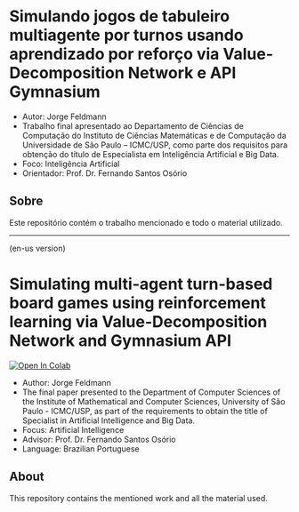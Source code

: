 # Simulando jogos de tabuleiro multiagente por turnos usando aprendizado por reforço via Value-Decomposition Network e API Gymnasium

- Autor: Jorge Feldmann
- Trabalho final apresentado ao Departamento de Ciências de Computação do Instituto de Ciências Matemáticas e de Computação da Universidade de São Paulo – ICMC/USP, como parte dos requisitos para obtenção do título de Especialista em Inteligência Artificial e Big Data.
- Foco: Inteligência Artificial
- Orientador: Prof. Dr. Fernando Santos Osório

## Sobre
Este repositório contém o trabalho mencionado e todo o material utilizado.

---


(en-us version)
# Simulating multi-agent turn-based board games using reinforcement learning via Value-Decomposition Network and Gymnasium API

[![Open In Colab](https://colab.research.google.com/assets/colab-badge.svg)](https://colab.research.google.com/github/jotafeldmann/tcc-ia-big-data/blob/main/tcc.ipynb)

- Author: Jorge Feldmann
- The final paper presented to the Department of Computer Sciences of the Institute of Mathematical and Computer Sciences, University of São Paulo - ICMC/USP, as part of the requirements to obtain the title of Specialist in Artificial Intelligence and Big Data.
- Focus: Artificial Intelligence
- Advisor: Prof. Dr.  Fernando Santos Osório
- Language: Brazilian Portuguese

## About
This repository contains the mentioned work and all the material used.
 
